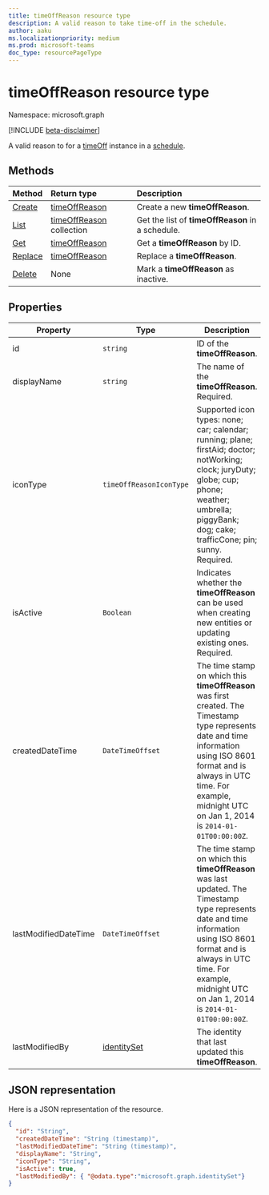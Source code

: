 ```yaml
---
title: timeOffReason resource type
description: A valid reason to take time-off in the schedule.
author: aaku
ms.localizationpriority: medium
ms.prod: microsoft-teams
doc_type: resourcePageType
---
```


# timeOffReason resource type

Namespace: microsoft.graph

[!INCLUDE [beta-disclaimer](../../includes/beta-disclaimer.md)]

A valid reason to for a [timeOff](timeoff.md) instance in a [schedule](schedule.md).

## Methods

| Method                                           | Return type                                  | Description                                      |
| :----------------------------------------------- | :------------------------------------------- | :----------------------------------------------- |
| [Create](../api/schedule-post-timeoffreasons.md) | [timeOffReason](timeoffreason.md)            | Create a new **timeOffReason**.                  |
| [List](../api/schedule-list-timeoffreasons.md)   | [timeOffReason](timeoffreason.md) collection | Get the list of **timeOffReason** in a schedule. |
| [Get](../api/timeoffreason-get.md)               | [timeOffReason](timeoffreason.md)            | Get a **timeOffReason** by ID.                   |
| [Replace](../api/timeoffreason-put.md)           | [timeOffReason](timeoffreason.md)            | Replace a **timeOffReason**.                     |
| [Delete](../api/timeoffreason-delete.md)         | None                                         | Mark a **timeOffReason** as inactive.            |

## Properties

| Property             | Type                          | Description                                                                                                                                                                                                                                    |
| -------------------- | ----------------------------- | ---------------------------------------------------------------------------------------------------------------------------------------------------------------------------------------------------------------------------------------------- |
| id                   | `string`                      | ID of the **timeOffReason**.                                                                                                                                                                                                                   |
| displayName          | `string`                      | The name of the **timeOffReason**. Required.                                                                                                                                                                                                   |
| iconType             | `timeOffReasonIconType`       | Supported icon types: none; car; calendar; running; plane; firstAid; doctor; notWorking; clock; juryDuty; globe; cup; phone; weather; umbrella; piggyBank; dog; cake; trafficCone; pin; sunny. Required.                                       |
| isActive             | `Boolean`                     | Indicates whether the **timeOffReason** can be used when creating new entities or updating existing ones. Required.                                                                                                                            |
| createdDateTime      | `DateTimeOffset`              | The time stamp on which this **timeOffReason** was first created. The Timestamp type represents date and time information using ISO 8601 format and is always in UTC time. For example, midnight UTC on Jan 1, 2014 is `2014-01-01T00:00:00Z`. |
| lastModifiedDateTime | `DateTimeOffset`              | The time stamp on which this **timeOffReason** was last updated. The Timestamp type represents date and time information using ISO 8601 format and is always in UTC time. For example, midnight UTC on Jan 1, 2014 is `2014-01-01T00:00:00Z`.  |
| lastModifiedBy       | [identitySet](identityset.md) | The identity that last updated this **timeOffReason**.                                                                                                                                                                                         |

## JSON representation

Here is a JSON representation of the resource.

<!-- {
  "blockType": "resource",
  "keyProperty": "id",
  "@odata.type": "microsoft.graph.timeOffReason",
  "baseType":"microsoft.graph.changeTrackedEntity"
}-->

```json
{
  "id": "String",
  "createdDateTime": "String (timestamp)",
  "lastModifiedDateTime": "String (timestamp)",
  "displayName": "String",
  "iconType": "String",
  "isActive": true,
  "lastModifiedBy": { "@odata.type":"microsoft.graph.identitySet"}
}
```

<!-- uuid: 8fcb5dbc-d5aa-4681-8e31-b001d5168d79
2015-10-25 14:57:30 UTC -->

<!--
{
  "type": "#page.annotation",
  "description": "timeOffReason resource",
  "keywords": "",
  "section": "documentation",
  "tocPath": "",
  "suppressions": []
}
-->
